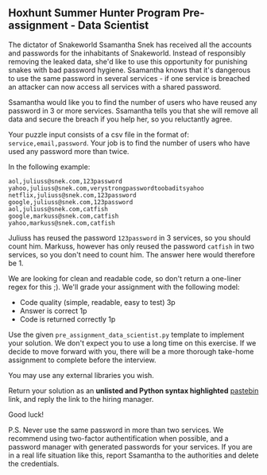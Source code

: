 ## Hoxhunt Summer Hunter Program Pre-assignment - Data Scientist

The dictator of Snakeworld Ssamantha Snek has received all the accounts and passwords for the inhabitants of Snakeworld. Instead of responsibly removing the leaked data, she'd like to use this opportunity for punishing snakes with bad password hygiene. Ssamantha knows that it's dangerous to use the same password in several services - if one service is breached an attacker can now access all services with a shared password. 

Ssamantha would like you to find the number of users who have reused any password in 3 or more services. Ssamantha tells you that she will remove all data and secure the breach if you help her, so you reluctantly agree. 

Your puzzle input consists of a csv file in the format of: `service,email,password`. Your job is to find the number of users who have used any password more than twice. 

In the following example: 

```
aol,juliuss@snek.com,123password
yahoo,juliuss@snek.com,verystrongpasswordtoobaditsyahoo
netflix,juliuss@snek.com,123password
google,juliuss@snek.com,123password
aol,juliuss@snek.com,catfish
google,markuss@snek.com,catfish
yahoo,markuss@snek.com,catfish
```

Juliuss has reused the password `123password` in 3 services, so you should count him. Markuss, however has only reused the password `catfish` in two services, so you don't need to count him. The answer here would therefore be 1. 

We are looking for clean and readable code, so don't return a one-liner regex for this ;). We'll grade your assignment with the following model: 

- Code quality (simple, readable, easy to test) 3p
- Answer is correct 1p
- Code is returned correctly 1p 

Use the given `pre_assignment_data_scientist.py` template to implement your solution. We don't expect you to use a long time on this exercise. If we decide to move forward with you, there will be a more thorough take-home assignment to complete before the interview. 

You may use any external libraries you wish.

Return your solution as an __unlisted and Python syntax highlighted__ [pastebin](https://pastebin.com) link, and reply the link to the hiring manager. 

Good luck! 

P.S. Never use the same password in more than two services. We recommend using two-factor authentification when possible, and a password manager with generated passwords for your services. If you are in a real life situation like this, report Ssamantha to the authorities and delete the credentials. 
